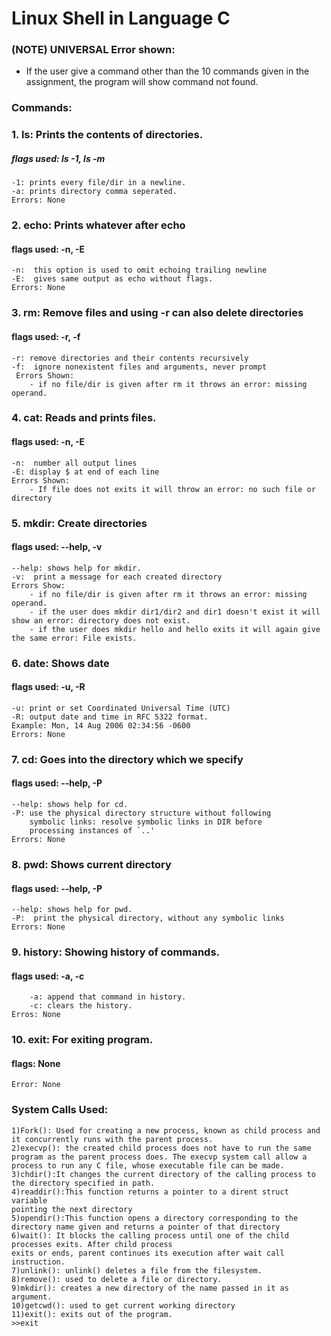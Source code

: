 # Linux Shell in Language C

### (NOTE) UNIVERSAL Error shown:
   * If the user give a command other than the 10 commands given in the assignment, the program 
     will show command not found.

### Commands:

### 1. ls: Prints the contents of directories.
#####      flags used: ls -1, ls -m
    -1: prints every file/dir in a newline.
    -a: prints directory comma seperated.
    Errors: None

### 2. echo: Prints whatever after echo 
####         flags used: -n, -E 
    -n:  this option is used to omit echoing trailing newline 
    -E:  gives same output as echo without flags.
    Errors: None

### 3. rm: Remove files and using -r can also delete directories
####      flags used: -r, -f
    -r: remove directories and their contents recursively
    -f:  ignore nonexistent files and arguments, never prompt
     Errors Shown:
        - if no file/dir is given after rm it throws an error: missing operand.

### 4. cat: Reads and prints files.
####        flags used: -n, -E
    -n:  number all output lines
    -E: display $ at end of each line
    Errors Shown:
        - If file does not exits it will throw an error: no such file or directory


### 5. mkdir: Create directories
####          flags used: --help, -v
    --help: shows help for mkdir.
    -v:  print a message for each created directory
    Errors Show:
        - if no file/dir is given after rm it throws an error: missing operand.
        - if the user does mkdir dir1/dir2 and dir1 doesn't exist it will show an error: directory does not exist.
        - if the user does mkdir hello and hello exits it will again give the same error: File exists.

### 6. date: Shows date 
####         flags used: -u, -R 
    -u: print or set Coordinated Universal Time (UTC)
    -R: output date and time in RFC 5322 format.
    Example: Mon, 14 Aug 2006 02:34:56 -0600
    Errors: None

### 7. cd: Goes into the directory which we specify
####       flags used: --help, -P  
    --help: shows help for cd.
    -P: use the physical directory structure without following
        symbolic links: resolve symbolic links in DIR before
        processing instances of `..'
    Errors: None
### 8. pwd: Shows current directory
####        flags used: --help, -P 
    --help: shows help for pwd.
    -P:  print the physical directory, without any symbolic links
    Errors: None
### 9. history: Showing history of commands.
####            flags used: -a, -c 
        -a: append that command in history.
        -c: clears the history.
    Erros: None
### 10. exit: For exiting program.
####          flags: None
    Error: None
### System Calls Used:
    1)Fork(): Used for creating a new process, known as child process and it concurrently runs with the parent process.
    2)execvp(): the created child process does not have to run the same program as the parent process does. The execvp system call allow a 
    process to run any C file, whose executable file can be made.
    3)chdir():It changes the current directory of the calling process to the directory specified in path.
    4)readdir():This function returns a pointer to a dirent struct variable
    pointing the next directory
    5)opendir():This function opens a directory corresponding to the directory name given and returns a pointer of that directory
    6)wait(): It blocks the calling process until one of the child processes exits. After child process 
    exits or ends, parent continues its execution after wait call instruction.
    7)unlink(): unlink() deletes a file from the filesystem.
    8)remove(): used to delete a file or directory.
    9)mkdir(): creates a new directory of the name passed in it as argument.
    10)getcwd(): used to get current working directory
    11)exit(): exits out of the program.
    >>exit
